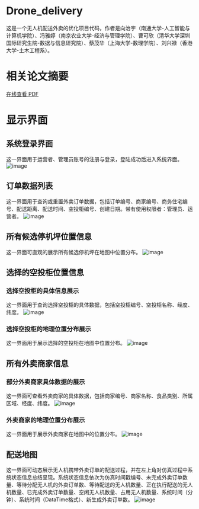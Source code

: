 # Drone_delivery
这是一个无人机配送外卖的优化项目代码，作者是向治宇（南通大学-人工智能与计算机学院）、冯雅婷（南京农业大学-经济与管理学院）、曹可欣（清华大学深圳国际研究生院-数据与信息研究院）、蔡茂华（上海大学-数理学院）、刘兴禄（香港大学-土木工程系）。

# 相关论文摘要
[在线查看 PDF](https://yuzhiXiang56.github.io/Drone_delivery/_IEEM_2025_Drone_Delivery.pdf)

# 显示界面
## 系统登录界面
这一界面用于运营者、管理员账号的注册与登录，登陆成功后进入系统界面。
![image](https://github.com/user-attachments/assets/8628b837-410a-4bc9-8afd-e7a75212926c)

## 订单数据列表
这一界面用于查询或重置外卖订单数据，包括订单编号、商家编号、商务住宅编号、配送距离、配送时间、空投柜编号、创建日期。带有使用权限者：管理员、运营者。
![image](https://github.com/user-attachments/assets/fde5c168-d0f9-41ec-8da1-83176a693ca0)

## 所有候选停机坪位置信息
这一界面可直观的展示所有候选停机坪在地图中位置分布。
![image](https://github.com/user-attachments/assets/0f64b624-3328-46bf-a618-a0fa381dd821)

## 选择的空投柜位置信息
### 选择空投柜的具体信息展示
这一界面用于查询选择空投柜的具体数据，包括空投柜编号、空投柜名称、经度、纬度。
![image](https://github.com/user-attachments/assets/3f947f51-d311-494f-badc-c7eaea874f54)
### 选择空投柜的地理位置分布展示
这一界面用于展示选择的空投柜在地图中位置分布。
![image](https://github.com/user-attachments/assets/9184844c-767b-479e-bd36-d59bbf9b6502)

## 所有外卖商家信息
### 部分外卖商家具体数据的展示
这一界面可查看外卖商家的具体数据，包括商家编号、商家名称、食品类别、所属区域、经度、纬度。
![image](https://github.com/user-attachments/assets/9d6394fc-3f05-4ef5-9e25-e86de3e12a5c)
### 外卖商家的地理位置分布展示
这一界面用于展示外卖商家在地图中的位置分布。
![image](https://github.com/user-attachments/assets/4bae7fb4-18e8-4e6a-aec9-f915fd9eee84)

## 配送地图
这一界面可动态展示无人机携带外卖订单的配送过程，并在左上角对仿真过程中系统状态信息总结呈现。系统状态信息依次为仿真时间戳编号、未完成外卖订单数量、等待分配无人机的外卖订单数、等待配送的无人机数量、正在执行配送的无人机数量、已完成外卖订单数量、空闲无人机数量、占用无人机数量、系统时间（分钟）、系统时间（DataTime格式）、新生成外卖订单数。
![image](https://github.com/user-attachments/assets/486d5ab4-1673-4579-9734-4b729f8ace1d)









